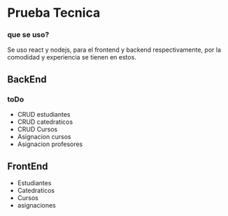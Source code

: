# Prueba Tecnica

### que se uso?

Se uso react y nodejs, para el frontend y backend respectivamente, por la comodidad y experiencia se tienen en estos.

## BackEnd

### toDo

- CRUD estudiantes
- CRUD catedraticos
- CRUD Cursos
- Asignacion cursos
- Asignacion profesores


## FrontEnd

- Estudiantes
- Catedraticos
- Cursos
- asignaciones